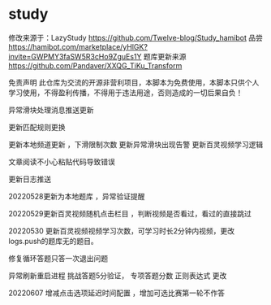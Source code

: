 # study
修改来源于：LazyStudy
https://github.com/Twelve-blog/Study_hamibot
品尝
https://hamibot.com/marketplace/yHlGK?invite=GWPMY3faSW5R3cHo9ZguEs1Y
题库更新来源
https://github.com/Pandaver/XXQG_TiKu_Transform

免责声明
此仓库为交流的开源非营利项目，本脚本为免费使用，本脚本只供个人学习使用，不得盈利传播，不得用于违法用途，否则造成的一切后果自负！

异常滑块处理消息推送更新

 更新匹配规则更换
 
 更新本地频道更新 ，下滑限制次数
 更新异常滑块出现告警
 更新百灵视频学习逻辑
 
 文章阅读不小心粘贴代码导致错误
 
 更新日志推送
 
 20220528更新为本地题库 ，异常验证提醒
 
 20220529更新百灵视频随机点击栏目 ，判断视频是否看过，看过的直接跳过
 
 20220530 更新百灵视频视频学习次数，可学习时长2分钟内视频，更改logs.push的题库无的题目。
 
 修复循环答题只答一次退出问题
 
 异常刷新重启进程
 挑战答题5分验证， 专项答题分数 正则表达式 更改
 
 20220607 增减点击选项延迟时间配置 ，增加可选比赛第一轮不作答
